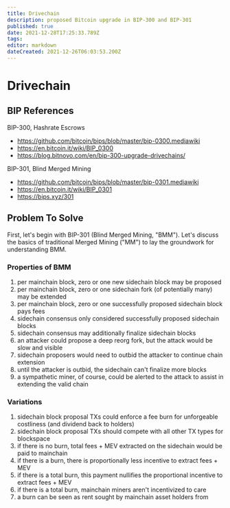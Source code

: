 ```yaml
---
title: Drivechain
description: proposed Bitcoin upgrade in BIP-300 and BIP-301
published: true
date: 2021-12-28T17:25:33.789Z
tags: 
editor: markdown
dateCreated: 2021-12-26T06:03:53.200Z
---
```


# Drivechain

## BIP References

BIP-300, Hashrate Escrows
- https://github.com/bitcoin/bips/blob/master/bip-0300.mediawiki
- https://en.bitcoin.it/wiki/BIP_0300
- https://blog.bitnovo.com/en/bip-300-upgrade-drivechains/

BIP-301, Blind Merged Mining
- https://github.com/bitcoin/bips/blob/master/bip-0301.mediawiki
- https://en.bitcoin.it/wiki/BIP_0301
- https://bips.xyz/301

## Problem To Solve

First, let's begin with BIP-301 (Blind Merged Mining, "BMM").  Let's discuss the basics of traditional Merged Mining ("MM") to lay the groundwork for understanding BMM.



### Properties of BMM

1. per mainchain block, zero or one new sidechain block may be proposed
1. per mainchain block, zero or one sidechain fork (of potentially many) may be extended
1. per mainchain block, zero or one successfully proposed sidechain block pays fees
1. sidechain consensus only considered successfully proposed sidechain blocks
1. sidechain consensus may additionally finalize sidechain blocks
1. an attacker could propose a deep reorg fork, but the attack would be slow and visible
1. sidechain proposers would need to outbid the attacker to continue chain extension
1. until the attacker is outbid, the sidechain can't finalize more blocks
1. a sympathetic miner, of course, could be alerted to the attack to assist in extending the valid chain

### Variations

1. sidechain block proposal TXs could enforce a fee burn for unforgeable costliness (and dividend back to holders)
1. sidechain block proposal TXs should compete with all other TX types for blockspace
1. if there is no burn, total fees + MEV extracted on the sidechain would be paid to mainchain
1. if there is a burn, there is proportionally less incentive to extract fees + MEV
1. if there is a total burn, this payment nullifies the proportional incentive to extract fees + MEV
1. if there is a total burn, mainchain miners aren't incentivized to care
1. a burn can be seen as rent sought by mainchain asset holders from 


